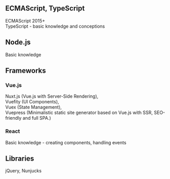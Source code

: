 ## ECMAScript, TypeScript
ECMAScript 2015+ <br />
TypeScript - basic knowledge and conceptions <br />

## Node.js
Basic knowledge

## Frameworks

### Vue.js
Nuxt.js (Vue.js with Server-Side Rendering), <br />
Vuefity (UI Components), <br />
Vuex (State Management), <br />
Vuepress (Minimalistic static site generator based on Vue.js with SSR, SEO-friendly and full SPA.) <br />

### React
Basic knowledge - creating components, handling events

## Libraries
jQuery,
Nunjucks